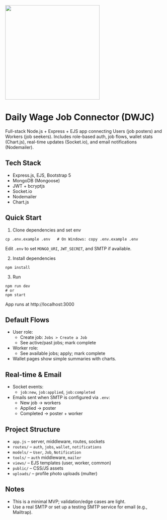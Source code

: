<img src="/images/Daily-Wage-Job-Connector.jpg" width="300"/>

# Daily Wage Job Connector (DWJC)

Full-stack Node.js + Express + EJS app connecting Users (job posters) and Workers (job seekers). Includes role-based auth, job flows, wallet stats (Chart.js), real-time updates (Socket.io), and email notifications (Nodemailer).

## Tech Stack
- Express.js, EJS, Bootstrap 5
- MongoDB (Mongoose)
- JWT + bcryptjs
- Socket.io
- Nodemailer
- Chart.js

## Quick Start

1. Clone dependencies and set env
```
cp .env.example .env   # On Windows: copy .env.example .env
```
Edit `.env` to set `MONGO_URI`, `JWT_SECRET`, and SMTP if available.

2. Install dependencies
```
npm install
```

3. Run
```
npm run dev
# or
npm start
```

App runs at http://localhost:3000

## Default Flows
- User role:
  - Create job: `Jobs > Create a Job`
  - See active/past jobs; mark complete
- Worker role:
  - See available jobs; apply; mark complete
- Wallet pages show simple summaries with charts.

## Real-time & Email
- Socket events:
  - `job:new`, `job:applied`, `job:completed`
- Emails sent when SMTP is configured via `.env`:
  - New job → workers
  - Applied → poster
  - Completed → poster + worker

## Project Structure
- `app.js` – server, middleware, routes, sockets
- `routes/` – `auth`, `jobs`, `wallet`, `notifications`
- `models/` – `User`, `Job`, `Notification`
- `tools/` – `auth` middleware, `mailer`
- `views/` – EJS templates (user, worker, common)
- `public/` – CSS/JS assets
- `uploads/` – profile photo uploads (multer)

## Notes
- This is a minimal MVP; validation/edge cases are light.
- Use a real SMTP or set up a testing SMTP service for email (e.g., Mailtrap).
